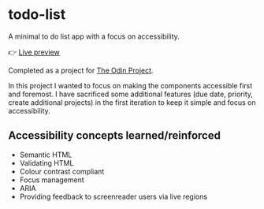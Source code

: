 # todo-list

A minimal to do list app with a focus on accessibility.

:point_right: [Live preview](laurenchamps.github.io/todo-list/)

Completed as a project for [The Odin Project](https://www.theodinproject.com/lessons/node-path-javascript-todo-list).

In this project I wanted to focus on making the components accessible first and foremost. I have sacrificed some additional features (due date, priority, create additional projects) in the first iteration to keep it simple and focus on accessibility.

## Accessibility concepts learned/reinforced
- Semantic HTML
- Validating HTML
- Colour contrast compliant
- Focus management
- ARIA
- Providing feedback to screenreader users via live regions